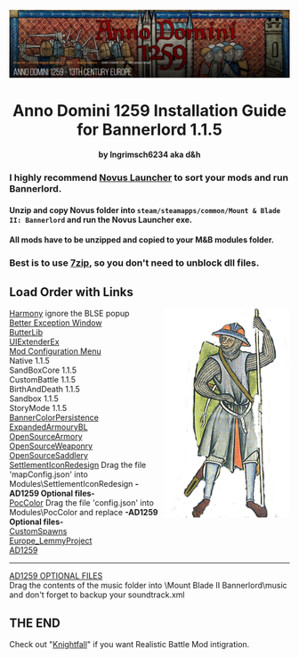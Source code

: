 ![](https://github.com/Knightfall-dh/AD1259BL1.1.5/blob/main/png/1259.png?raw=true)
# <h1 align="center" id="heading">Anno Domini 1259 Installation Guide for Bannerlord 1.1.5</h1>
#### <h4 align="center" id="heading"> by Ingrimsch6234 aka d&h</h4>
### I highly recommend [Novus Launcher](https://www.nexusmods.com/mountandblade2bannerlord/mods/4924?tab=files&file_id=32559) to sort your mods and run Bannerlord.   
#### Unzip and copy Novus folder into `steam/steamapps/common/Mount & Blade II: Bannerlord` and run the Novus Launcher exe.    

#### All mods have to be unzipped and copied to your M&B modules folder. 
### Best is to use [7zip](https://7-zip.org/a/7z2301-x64.exe), so you don't need to unblock dll files.

## Load Order with Links  
<img align="right" width="225" height="375" src="https://github.com/Knightfall-dh/Knightfall1.1.3/blob/main/images/spearguy.png?raw=true"> 



[Harmony](https://www.nexusmods.com/mountandblade2bannerlord/mods/2006?tab=files&file_id=35965) ignore the BLSE popup  
[Better Exception Window](https://www.nexusmods.com/mountandblade2bannerlord/mods/404?tab=files&file_id=33394)   
[ButterLib](https://www.nexusmods.com/mountandblade2bannerlord/mods/2018?tab=files&file_id=36667)   
[UIExtenderEx](https://www.nexusmods.com/mountandblade2bannerlord/mods/2102?tab=files&file_id=34201)  
[Mod Configuration Menu](https://www.nexusmods.com/mountandblade2bannerlord/mods/612?tab=files&file_id=36733)  
Native 1.1.5  
SandBoxCore 1.1.5  
CustomBattle 1.1.5  
BirthAndDeath 1.1.5  
Sandbox 1.1.5  
StoryMode 1.1.5  
[BannerColorPersistence](https://www.nexusmods.com/mountandblade2bannerlord/mods/2637?tab=files&file_id=33822)  
[ExpandedArmouryBL](https://www.nexusmods.com/mountandblade2bannerlord/mods/5317?tab=files&file_id=34273)  
[OpenSourceArmory](https://www.nexusmods.com/mountandblade2bannerlord/mods/2829?tab=files&file_id=36825)  
[OpenSourceWeaponry](https://www.nexusmods.com/mountandblade2bannerlord/mods/2829?tab=files&file_id=36829)  
[OpenSourceSaddlery](https://www.nexusmods.com/mountandblade2bannerlord/mods/2829?tab=files&file_id=36826)  
[SettlementIconRedesign](https://www.nexusmods.com/mountandblade2bannerlord/mods/2717?tab=files&file_id=33451) Drag the file 'mapConfig.json' into Modules\SettlementIconRedesign **-AD1259 Optional files-**   
[PocColor](https://www.nexusmods.com/mountandblade2bannerlord/mods/792?tab=files&file_id=36123) Drag the file 'config.json' into Modules\PocColor and replace **-AD1259 Optional files-**      
[CustomSpawns](https://www.nexusmods.com/mountandblade2bannerlord/mods/411?tab=files&file_id=34612)  
[Europe_LemmyProject](https://www.nexusmods.com/mountandblade2bannerlord/mods/3758?tab=files&file_id=34383)  
[AD1259](https://www.nexusmods.com/mountandblade2bannerlord/mods/4885?tab=files&file_id=34986)
***************************************************************************************************   
[AD1259 OPTIONAL FILES](https://www.nexusmods.com/mountandblade2bannerlord/mods/4885?tab=files&file_id=34834)   
Drag the contents of the music folder into \Mount Blade II Bannerlord\music and don't forget to backup your soundtrack.xml  

## THE END

Check out "[Knightfall](https://www.nexusmods.com/mountandblade2bannerlord/mods/5451)" if you want Realistic Battle Mod intigration.
